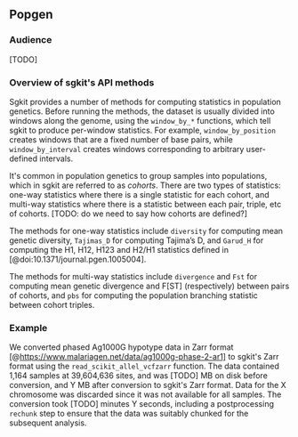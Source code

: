 ## Popgen

### Audience

[TODO]

### Overview of sgkit's API methods

Sgkit provides a number of methods for computing statistics in population genetics. Before running the methods, the dataset is usually divided into windows along the genome, using the `window_by_*` functions, which tell sgkit to produce per-window statistics. For example, `window_by_position` creates windows that are a fixed number of base pairs, while `window_by_interval` creates windows corresponding to arbitrary user-defined intervals.

It's common in population genetics to group samples into populations, which in sgkit are referred to as _cohorts_. There are two types of statistics: one-way statistics where there is a single statistic for each cohort, and multi-way statistics where there is a statistic between each pair, triple, etc of cohorts. [TODO: do we need to say how cohorts are defined?]

The methods for one-way statistics include `diversity` for computing mean genetic diversity, `Tajimas_D` for computing Tajima’s D, and `Garud_H` for computing the H1, H12, H123 and H2/H1 statistics defined in [@doi:10.1371/journal.pgen.1005004].

The methods for multi-way statistics include `divergence` and `Fst` for computing mean genetic divergence and F[ST] (respectively) between pairs of cohorts, and `pbs` for computing the population branching statistic between cohort triples.

### Example

We converted phased Ag1000G hypotype data in Zarr format [@https://www.malariagen.net/data/ag1000g-phase-2-ar1] to sgkit's Zarr format using the `read_scikit_allel_vcfzarr` function. The data contained 1,164 samples at 39,604,636 sites, and was [TODO] MB on disk before conversion, and Y MB after conversion to sgkit's Zarr format. Data for the X chromosome was discarded since it was not available for all samples. The conversion took [TODO] minutes Y seconds, including a postprocessing `rechunk` step to ensure that the data was suitably chunked for the subsequent analysis.